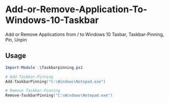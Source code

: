 # Add-or-Remove-Application-To-Windows-10-Taskbar
Add or Remove Applications from / to Windows 10 Tasbar, Taskbar-Pinning, Pin, Unpin

## Usage
```powershell
Import-Module .\Taskbarpinning.ps1

# Add Taskbar-Pinning
Add-TaskbarPinning("C:\Windows\Notepad.exe")

# Remove Taskbar-Pinning
Remove-TaskbarPinning("C:\Windows\Notepad.exe")
```
